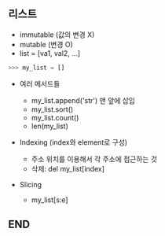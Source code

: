 ## 리스트

- immutable (값의 변경 X)
- mutable (변경 O)
- list = [va1, val2, ...]

```python
>>> my_list = []
```

- 여러 메서드들
    - my_list.append('str') 맨 앞에 삽입
    - my_list.sort()
    - my_list.count()
    - len(my_list)

- Indexing (index와 element로 구성)
    - 주소 위치를 이용해서 각 주소에 접근하는 것
    - 삭제: del my_list[index]

- Slicing
    - my_list[s:e]

## END